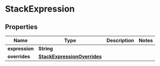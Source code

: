 
# StackExpression

## Properties
Name | Type | Description | Notes
------------ | ------------- | ------------- | -------------
**expression** | **String** |  | 
**overrides** | [**StackExpressionOverrides**](StackExpressionOverrides.md) |  | 




